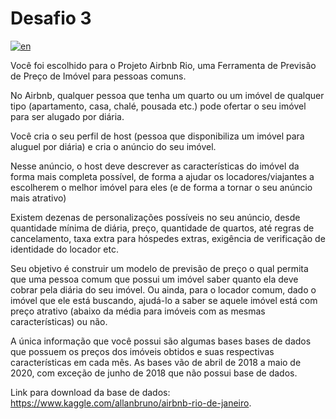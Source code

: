 # Desafio 3

[![en](https://img.shields.io/badge/lang-en-red.svg)](readme.en.md)

Você foi escolhido para o Projeto Airbnb Rio, uma Ferramenta de Previsão de Preço de Imóvel para pessoas comuns.

No Airbnb, qualquer pessoa que tenha um quarto ou um imóvel de qualquer tipo (apartamento, casa, chalé, pousada etc.) pode ofertar o seu imóvel para ser alugado por diária.

Você cria o seu perfil de host (pessoa que disponibiliza um imóvel para aluguel por diária) e cria o anúncio do seu imóvel.

Nesse anúncio, o host deve descrever as características do imóvel da forma mais completa possível, de forma a ajudar os locadores/viajantes a escolherem o melhor imóvel para eles (e de forma a tornar o seu anúncio mais atrativo)

Existem dezenas de personalizações possíveis no seu anúncio, desde quantidade mínima de diária, preço, quantidade de quartos, até regras de cancelamento, taxa extra para hóspedes extras, exigência de verificação de identidade do locador etc.

Seu objetivo é construir um modelo de previsão de preço o qual permita que uma pessoa comum que possui um imóvel saber quanto ela deve cobrar pela diária do seu imóvel. Ou ainda, para o locador comum, dado o imóvel que ele está buscando, ajudá-lo a saber se aquele imóvel está com preço atrativo (abaixo da média para imóveis com as mesmas características) ou não.

A única informação que você possui são algumas bases bases de dados que possuem os preços dos imóveis obtidos e suas respectivas características em cada mês. As bases vão de abril de 2018 a maio de 2020, com exceção de junho de 2018 que não possui base de dados.

Link para download da base de dados: https://www.kaggle.com/allanbruno/airbnb-rio-de-janeiro.